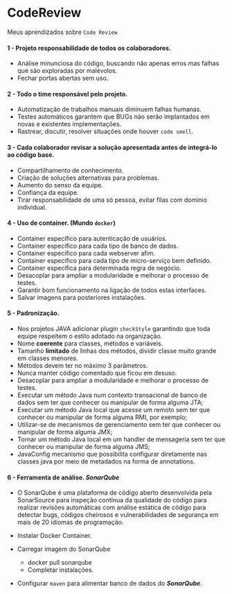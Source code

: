 # CodeReview
Meus aprendizados sobre `Code Review`

#### 1 - Projeto responsabilidade de todos os colaboradores.

- Análise minunciosa do código, buscando não apenas erros mas falhas que são exploradas por malévolos.
- Fechar portas abertas sem uso.
    
#### 2 - Todo o time responsável pelo projeto.

- Automatização de trabalhos manuais diminuem falhas humanas.
- Testes automáticos garantem que BUGs não serão implantados em novas e existentes implementações.
- Rastrear, discutir, resolver situações onde houver `code smell`.
    
#### 3 - Cada colaborador revisar a solução apresentada antes de integrá-lo ao código base.

- Compartilhamento de conhecimento.
- Criação de soluções alternativas para problemas.
- Aumento do senso da equipe.
- Confiança da equipe.
- Tirar responsabilidade de uma só pessoa, evitar filas com domínio individual.

#### 4 - Uso de container. (Mundo `docker`)

- Container específico para autenticação de usuários.
- Container específico para cada tipo de banco de dados.
- Container específico para cada webserver afim.
- Container específico para cada tipo de micro-serviço bem definido.
- Container específica para determinada regra de negócio.
- Desacoplar para ampliar a modularidade e melhorar o processo de testes.
- Garantir bom funcionamento na ligação de todos estas interfaces.
- Salvar imagens para posteriores instalações.

#### 5 - Padronização.
 
- Nos projetos JAVA adicionar plugin `checkStyle` garantindo que toda equipe respeitem o estilo adotado na organização.
- Nome **coerente** para classes, métodos e variáveis.
- Tamanho **limitado** de linhas dos métodos, dividir classe muito grande em classes menores.
- Métodos devem ter no máximo 3 parâmetros.
- Nunca manter código comentado que ficou em desuso.
- Desacoplar para ampliar a modularidade e melhorar o processo de testes.
- Executar um método Java num contexto transacional de banco de dados sem ter que conhecer ou manipular de forma alguma JTA;
- Executar um método Java local que acesse um remoto sem ter que conhecer ou manipular de forma alguma RMI, por exemplo;
- Utilizar-se de mecanismos de gerenciamento sem ter que conhecer ou manipular de forma alguma JMX;
- Tornar um método Java local em um handler de mensageria sem ter que conhecer ou manipular de forma alguma JMS;
- JavaConfig mecanismo que possibilita configurar diretamente nas classes java por meio de metadados na forma de annotations.

#### 6 - Ferramenta de análise. _SonarQube_

- O SonarQube é uma plataforma de código aberto desenvolvida pela SonarSource para inspeção contínua da qualidade do código para realizar revisões automáticas com análise estática de código para detectar bugs, códigos cheirosos e vulnerabilidades de segurança em mais de 20 idiomas de programação.
    
- Instalar Docker Container.
- Carregar imagem do SonarQube
    - docker pull sonarqube
    - Completar instalações.
- Configurar `maven` para alimentar banco de dados do **_SonarQube_**.
